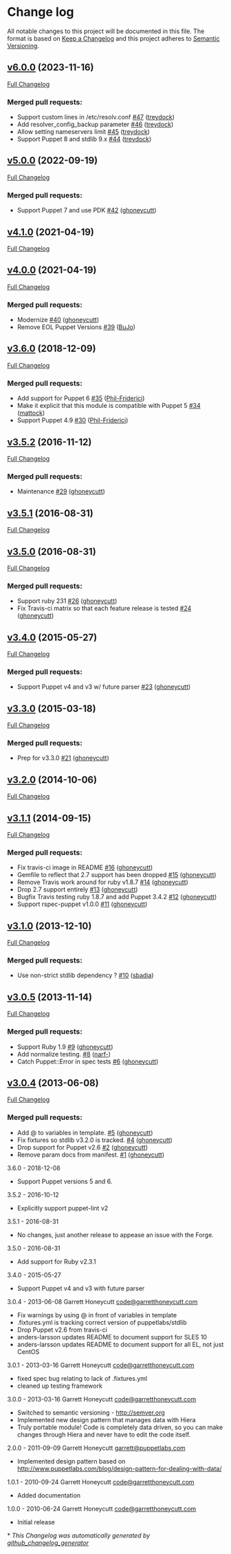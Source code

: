# Change log

All notable changes to this project will be documented in this file. The format is based on [Keep a Changelog](http://keepachangelog.com/en/1.0.0/) and this project adheres to [Semantic Versioning](http://semver.org).

## [v6.0.0](https://github.com/ghoneycutt/puppet-module-dnsclient/tree/v6.0.0) (2023-11-16)

[Full Changelog](https://github.com/ghoneycutt/puppet-module-dnsclient/compare/v5.0.0...v6.0.0)

### Merged pull requests:

- Support custom lines in /etc/resolv.conf [\#47](https://github.com/ghoneycutt/puppet-module-dnsclient/pull/47) ([treydock](https://github.com/treydock))
- Add resolver\_config\_backup parameter [\#46](https://github.com/ghoneycutt/puppet-module-dnsclient/pull/46) ([treydock](https://github.com/treydock))
- Allow setting nameservers limit [\#45](https://github.com/ghoneycutt/puppet-module-dnsclient/pull/45) ([treydock](https://github.com/treydock))
- Support Puppet 8 and stdlib 9.x [\#44](https://github.com/ghoneycutt/puppet-module-dnsclient/pull/44) ([treydock](https://github.com/treydock))

## [v5.0.0](https://github.com/ghoneycutt/puppet-module-dnsclient/tree/v5.0.0) (2022-09-19)

[Full Changelog](https://github.com/ghoneycutt/puppet-module-dnsclient/compare/v4.1.0...v5.0.0)

### Merged pull requests:

- Support Puppet 7 and use PDK [\#42](https://github.com/ghoneycutt/puppet-module-dnsclient/pull/42) ([ghoneycutt](https://github.com/ghoneycutt))

## [v4.1.0](https://github.com/ghoneycutt/puppet-module-dnsclient/tree/v4.1.0) (2021-04-19)

[Full Changelog](https://github.com/ghoneycutt/puppet-module-dnsclient/compare/v4.0.0...v4.1.0)

## [v4.0.0](https://github.com/ghoneycutt/puppet-module-dnsclient/tree/v4.0.0) (2021-04-19)

[Full Changelog](https://github.com/ghoneycutt/puppet-module-dnsclient/compare/v3.6.0...v4.0.0)

### Merged pull requests:

- Modernize [\#40](https://github.com/ghoneycutt/puppet-module-dnsclient/pull/40) ([ghoneycutt](https://github.com/ghoneycutt))
- Remove EOL Puppet Versions [\#39](https://github.com/ghoneycutt/puppet-module-dnsclient/pull/39) ([BuJo](https://github.com/BuJo))

## [v3.6.0](https://github.com/ghoneycutt/puppet-module-dnsclient/tree/v3.6.0) (2018-12-09)

[Full Changelog](https://github.com/ghoneycutt/puppet-module-dnsclient/compare/v3.5.2...v3.6.0)

### Merged pull requests:

- Add support for Puppet 6 [\#35](https://github.com/ghoneycutt/puppet-module-dnsclient/pull/35) ([Phil-Friderici](https://github.com/Phil-Friderici))
- Make it explicit that this module is compatible with Puppet 5 [\#34](https://github.com/ghoneycutt/puppet-module-dnsclient/pull/34) ([mattock](https://github.com/mattock))
- Support Puppet 4.9 [\#30](https://github.com/ghoneycutt/puppet-module-dnsclient/pull/30) ([Phil-Friderici](https://github.com/Phil-Friderici))

## [v3.5.2](https://github.com/ghoneycutt/puppet-module-dnsclient/tree/v3.5.2) (2016-11-12)

[Full Changelog](https://github.com/ghoneycutt/puppet-module-dnsclient/compare/v3.5.1...v3.5.2)

### Merged pull requests:

- Maintenance [\#29](https://github.com/ghoneycutt/puppet-module-dnsclient/pull/29) ([ghoneycutt](https://github.com/ghoneycutt))

## [v3.5.1](https://github.com/ghoneycutt/puppet-module-dnsclient/tree/v3.5.1) (2016-08-31)

[Full Changelog](https://github.com/ghoneycutt/puppet-module-dnsclient/compare/v3.5.0...v3.5.1)

## [v3.5.0](https://github.com/ghoneycutt/puppet-module-dnsclient/tree/v3.5.0) (2016-08-31)

[Full Changelog](https://github.com/ghoneycutt/puppet-module-dnsclient/compare/v3.4.0...v3.5.0)

### Merged pull requests:

- Support ruby 231 [\#26](https://github.com/ghoneycutt/puppet-module-dnsclient/pull/26) ([ghoneycutt](https://github.com/ghoneycutt))
- Fix Travis-ci matrix so that each feature release is tested [\#24](https://github.com/ghoneycutt/puppet-module-dnsclient/pull/24) ([ghoneycutt](https://github.com/ghoneycutt))

## [v3.4.0](https://github.com/ghoneycutt/puppet-module-dnsclient/tree/v3.4.0) (2015-05-27)

[Full Changelog](https://github.com/ghoneycutt/puppet-module-dnsclient/compare/v3.3.0...v3.4.0)

### Merged pull requests:

- Support Puppet v4 and v3 w/ future parser [\#23](https://github.com/ghoneycutt/puppet-module-dnsclient/pull/23) ([ghoneycutt](https://github.com/ghoneycutt))

## [v3.3.0](https://github.com/ghoneycutt/puppet-module-dnsclient/tree/v3.3.0) (2015-03-18)

[Full Changelog](https://github.com/ghoneycutt/puppet-module-dnsclient/compare/v3.2.0...v3.3.0)

### Merged pull requests:

- Prep for v3.3.0 [\#21](https://github.com/ghoneycutt/puppet-module-dnsclient/pull/21) ([ghoneycutt](https://github.com/ghoneycutt))

## [v3.2.0](https://github.com/ghoneycutt/puppet-module-dnsclient/tree/v3.2.0) (2014-10-06)

[Full Changelog](https://github.com/ghoneycutt/puppet-module-dnsclient/compare/v3.1.1...v3.2.0)

## [v3.1.1](https://github.com/ghoneycutt/puppet-module-dnsclient/tree/v3.1.1) (2014-09-15)

[Full Changelog](https://github.com/ghoneycutt/puppet-module-dnsclient/compare/v3.1.0...v3.1.1)

### Merged pull requests:

- Fix travis-ci image in README [\#16](https://github.com/ghoneycutt/puppet-module-dnsclient/pull/16) ([ghoneycutt](https://github.com/ghoneycutt))
- Gemfile to reflect that 2.7 support has been dropped [\#15](https://github.com/ghoneycutt/puppet-module-dnsclient/pull/15) ([ghoneycutt](https://github.com/ghoneycutt))
- Remove Travis work around for ruby v1.8.7 [\#14](https://github.com/ghoneycutt/puppet-module-dnsclient/pull/14) ([ghoneycutt](https://github.com/ghoneycutt))
- Drop 2.7 support entirely [\#13](https://github.com/ghoneycutt/puppet-module-dnsclient/pull/13) ([ghoneycutt](https://github.com/ghoneycutt))
- Bugfix Travis testing ruby 1.8.7 and add Puppet 3.4.2 [\#12](https://github.com/ghoneycutt/puppet-module-dnsclient/pull/12) ([ghoneycutt](https://github.com/ghoneycutt))
- Support rspec-puppet v1.0.0 [\#11](https://github.com/ghoneycutt/puppet-module-dnsclient/pull/11) ([ghoneycutt](https://github.com/ghoneycutt))

## [v3.1.0](https://github.com/ghoneycutt/puppet-module-dnsclient/tree/v3.1.0) (2013-12-10)

[Full Changelog](https://github.com/ghoneycutt/puppet-module-dnsclient/compare/v3.0.5...v3.1.0)

### Merged pull requests:

- Use non-strict stdlib dependency ? [\#10](https://github.com/ghoneycutt/puppet-module-dnsclient/pull/10) ([sbadia](https://github.com/sbadia))

## [v3.0.5](https://github.com/ghoneycutt/puppet-module-dnsclient/tree/v3.0.5) (2013-11-14)

[Full Changelog](https://github.com/ghoneycutt/puppet-module-dnsclient/compare/v3.0.4...v3.0.5)

### Merged pull requests:

- Support Ruby 1.9 [\#9](https://github.com/ghoneycutt/puppet-module-dnsclient/pull/9) ([ghoneycutt](https://github.com/ghoneycutt))
- Add normalize testing. [\#8](https://github.com/ghoneycutt/puppet-module-dnsclient/pull/8) ([narf-](https://github.com/narf-))
- Catch Puppet::Error in spec tests [\#6](https://github.com/ghoneycutt/puppet-module-dnsclient/pull/6) ([ghoneycutt](https://github.com/ghoneycutt))

## [v3.0.4](https://github.com/ghoneycutt/puppet-module-dnsclient/tree/v3.0.4) (2013-06-08)

[Full Changelog](https://github.com/ghoneycutt/puppet-module-dnsclient/compare/0540813220200ca9619ab64b479df9d8c57d2f17...v3.0.4)

### Merged pull requests:

- Add @ to variables in template. [\#5](https://github.com/ghoneycutt/puppet-module-dnsclient/pull/5) ([ghoneycutt](https://github.com/ghoneycutt))
- Fix fixtures so stdlib v3.2.0 is tracked. [\#4](https://github.com/ghoneycutt/puppet-module-dnsclient/pull/4) ([ghoneycutt](https://github.com/ghoneycutt))
- Drop support for Puppet v2.6 [\#2](https://github.com/ghoneycutt/puppet-module-dnsclient/pull/2) ([ghoneycutt](https://github.com/ghoneycutt))
- Remove param docs from manifest. [\#1](https://github.com/ghoneycutt/puppet-module-dnsclient/pull/1) ([ghoneycutt](https://github.com/ghoneycutt))

3.6.0 - 2018-12-08
  * Support Puppet versions 5 and 6.

3.5.2 - 2016-10-12
  * Explicitly support puppet-lint v2

3.5.1 - 2016-08-31
  * No changes, just another release to appease an issue with the Forge.

3.5.0 - 2016-08-31
  * Add support for Ruby v2.3.1

3.4.0 - 2015-05-27
  * Support Puppet v4 and v3 with future parser

3.0.4 - 2013-06-08 Garrett Honeycutt <code@garretthoneycutt.com>
* Fix warnings by using @ in front of variables in template
* .fixtures.yml is tracking correct version of puppetlabs/stdlib
* Drop Puppet v2.6 from travis-ci
* anders-larsson updates README to document support for SLES 10
* anders-larsson updates README to document support for all EL, not just CentOS

3.0.1 - 2013-03-16 Garrett Honeycutt <code@garretthoneycutt.com>
* fixed spec bug relating to lack of .fixtures.yml
* cleaned up testing framework

3.0.0 - 2013-03-16 Garrett Honeycutt <code@garretthoneycutt.com>
* Switched to semantic versioning - http://semver.org
* Implemented new design pattern that manages data with Hiera
* Truly portable module! Code is completely data driven, so you can make changes
  through Hiera and never have to edit the code itself.

2.0.0 - 2011-09-09 Garrett Honeycutt <garrett@puppetlabs.com>
* Implemented design pattern based on http://www.puppetlabs.com/blog/design-pattern-for-dealing-with-data/

1.0.1 - 2010-09-24 Garrett Honeycutt <code@garretthoneycutt.com>
* Added documentation

1.0.0 - 2010-06-24 Garrett Honeycutt <code@garretthoneycutt.com>
* Initial release


\* *This Changelog was automatically generated by [github_changelog_generator](https://github.com/github-changelog-generator/github-changelog-generator)*
